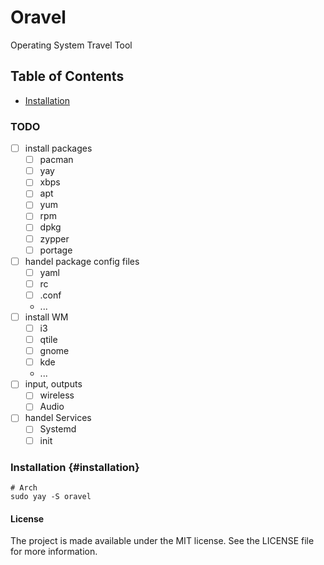 # Oravel
Operating System Travel Tool

## Table of Contents
- [Installation](#installation)



### TODO
- [ ] install packages
  - [ ] pacman
  - [ ] yay
  - [ ] xbps
  - [ ] apt
  - [ ] yum
  - [ ] rpm
  - [ ] dpkg
  - [ ] zypper
  - [ ] portage
- [ ] handel package config files
  - [ ] yaml
  - [ ] rc
  - [ ] .conf
  - ...
- [ ] install WM
  - [ ] i3
  - [ ] qtile
  - [ ] gnome
  - [ ] kde
  - ...
- [ ] input, outputs
  - [ ] wireless
  - [ ] Audio
- [ ] handel Services
  - [ ] Systemd
  - [ ] init

### Installation {#installation}

```shell
# Arch
sudo yay -S oravel
```


#### License
The project is made available under the MIT license. See the LICENSE file for more information.
